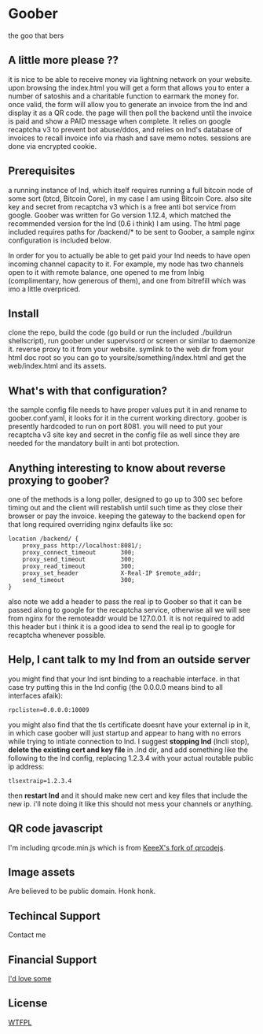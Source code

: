 # Goober
the goo that bers

## A little more please ??
it is nice to be able to receive money via lightning network on your website. upon browsing the index.html you will get a form that allows you to enter a number of satoshis and a charitable function to earmark the money for. once valid, the form will allow you to generate an invoice from the lnd and display it as a QR code. the page will then poll the backend until the invoice is paid and show a PAID message when complete. It relies on google recaptcha v3 to prevent bot abuse/ddos, and relies on lnd's database of invoices to recall invoice info via rhash and save memo notes. sessions are done via encrypted cookie.

## Prerequisites
a running instance of lnd, which itself requires running a full bitcoin node of some sort (btcd, Bitcoin Core), in my case I am using Bitcoin Core. also site key and secret from recaptcha v3 which is a free anti bot service from google. Goober was written for Go version 1.12.4, which matched the recommended version for the lnd (0.6 i think) I am using. The html page included requires paths for /backend/* to be sent to Goober, a sample nginx configuration is included below.

In order for you to actually be able to get paid your lnd needs to have open incoming channel capacity to it. For example, my node has two channels open to it with remote balance, one opened to me from lnbig (complimentary, how generous of them), and one from bitrefill which was imo a little overpriced. 

## Install
clone the repo, build the code (go build or run the included ./buildrun shellscript), run goober under supervisord or screen or similar to daemonize it. reverse proxy to it from your website. symlink to the web dir from your html doc root so you can go to yoursite/something/index.html and get the web/index.html and its assets.

## What's with that configuration?
the sample config file needs to have proper values put it in and rename to goober.conf.yaml, it looks for it in the current working directory. goober is presently hardcoded to run on port 8081. you will need to put your recaptcha v3 site key and secret in the config file as well since they are needed for the mandatory built in anti bot protection.

## Anything interesting to know about reverse proxying to goober?
one of the methods is a long poller, designed to go up to 300 sec before timing out and the client will restablish until such time as they close their browser or pay the invoice. keeping the gateway to the backend open for that long required overriding nginx defaults like so:

```
location /backend/ {
    proxy_pass http://localhost:8081/;
    proxy_connect_timeout       300;
    proxy_send_timeout          300;
    proxy_read_timeout          300;
    proxy_set_header            X-Real-IP $remote_addr;
    send_timeout                300;
}
```
also note we add a header to pass the real ip to Goober so that it can be passed along to google for the recaptcha service, otherwise all we will see from nginx for the remoteaddr would be 127.0.0.1. it is not required to add this header but i think it is a good idea to send the real ip to google for recaptcha whenever possible.

## Help, I cant talk to my lnd from an outside server
you might find that your lnd isnt binding to a reachable interface. in that case try putting this in the lnd config (the 0.0.0.0 means bind to all interfaces afaik):
```
rpclisten=0.0.0.0:10009
```
you might also find that the tls certificate doesnt have your external ip in it, in which case goober will just startup and appear to hang with no errors while trying to intiate connection to lnd. I suggest **stopping lnd** (lncli stop), **delete the existing cert and key file** in .lnd dir, and add something like the following to the lnd config, replacing 1.2.3.4 with your actual routable public ip address:
```
tlsextraip=1.2.3.4
```
then **restart lnd** and it should make new cert and key files that include the new ip. i'll note doing it like this should not mess your channels or anything.

## QR code javascript
I'm including qrcode.min.js which is from [KeeeX's fork of qrcodejs](https://github.com/KeeeX/qrcodejs).

## Image assets
Are believed to be public domain. Honk honk.

## Techincal Support
Contact me

## Financial Support
[I'd love some](http://chws.ca/donate)

## License 
[WTFPL](https://choosealicense.com/licenses/wtfpl/)